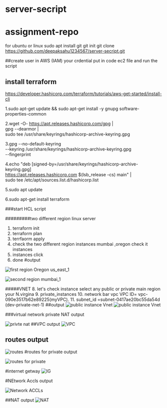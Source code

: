 # server-secript
# assignment-repo
for ubuntu or linux 
sudo apt install git 
 git init 
 git clone https://github.com/deepaksahu1234567/server-secript.git
 
 ##create user in AWS (IAM)
 your crdential put in code ec2 file 
 and run the script 
 
 ## install terraform 
 https://developer.hashicorp.com/terraform/tutorials/aws-get-started/install-cli
 
 
1.sudo apt-get update && sudo apt-get install -y gnupg software-properties-common
 
2.wget -O- https://apt.releases.hashicorp.com/gpg | \
    gpg --dearmor | \
    sudo tee /usr/share/keyrings/hashicorp-archive-keyring.gpg
    
3.gpg --no-default-keyring \
    --keyring /usr/share/keyrings/hashicorp-archive-keyring.gpg \
    --fingerprint
    
4.echo "deb [signed-by=/usr/share/keyrings/hashicorp-archive-keyring.gpg] \
    https://apt.releases.hashicorp.com $(lsb_release -cs) main" | \
    sudo tee /etc/apt/sources.list.d/hashicorp.list
    
5.sudo apt update

 6.sudo apt-get install terraform
 
 ###start HCL script
 
 #########two different region linux server 
 1. terraform init 
 2. terraform plan 
 3. terrfaorm apply
 4.  check the  two different region instances mumbai ,oregon  check it instances 
 5.  instances click 
 6.  done 
#output

![first region  Oregon us_east_1](https://user-images.githubusercontent.com/115246044/213848710-a9927ab1-b536-4910-9f41-b7fa07e14a5e.png)

![second region mumbai_1](https://user-images.githubusercontent.com/115246044/213860188-6c9cf500-1cd6-4ba4-9b53-bd37aa2fd97e.png)


#####VNET
 8.  let's check instance select any public or private  main region your N.virgina 
 9.  private_instances
 10.  network bar vpc VPC ID= vpc-090e3517b62e89225(myVPC).
 11.  subnet_id =subnet-0417ae20bc55da54d (dev-private-net-1)
 ##output
![public instance Vnet](https://user-images.githubusercontent.com/115246044/213849174-7dea0f4e-f69f-4b8a-bf6b-de21fe48792b.png)
![public instance Vnet](https://user-images.githubusercontent.com/115246044/213849182-aaddaa35-90af-4b6b-b97f-9fa1db7a59a7.png)


###virtual network 
private NAT output

![privte nat](https://user-images.githubusercontent.com/115246044/213859430-f66fa9e7-3984-49e6-8f5e-955ac1fb4925.png)
##VPC output
![VPC](https://user-images.githubusercontent.com/115246044/213859492-ac5032c5-5dce-4797-9e3b-5d2b7c39c1d2.png)
## routes output

![routes](https://user-images.githubusercontent.com/115246044/213859657-d508bb15-cacb-4cc4-96a1-62d8d745c89c.png)
#routes for private output

![routes for private](https://user-images.githubusercontent.com/115246044/213859804-0f2632b7-f0ca-42ae-8816-03a62fb19280.png)

#internet getway
![IG](https://user-images.githubusercontent.com/115246044/213859900-47f59153-d489-4a5f-a63f-f12d94a0b6de.png)

#NEtwork Accls output

![Network ACCLs](https://user-images.githubusercontent.com/115246044/213859957-da7182c6-ec78-42d0-9be8-47ff8773f137.png)

##NAT output
![NAT ](https://user-images.githubusercontent.com/115246044/213859998-dacaf69b-10ee-4494-bf4a-8fa4e9e4bfe5.png)



